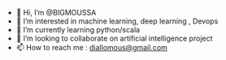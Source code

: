 - 👋 Hi, I’m @BIGMOUSSA
- 👀 I’m interested in machine learning, deep learning , Devops
- 🌱 I’m currently learning python/scala
- 💞️ I’m looking to collaborate on  artificial intelligence project
- 📫 How to reach me : diallomous@gmail.com

<!---
BIGMOUSSA/BIGMOUSSA is a ✨ special ✨ repository because its `README.md` (this file) appears on your GitHub profile.
You can click the Preview link to take a look at your changes.
--->
